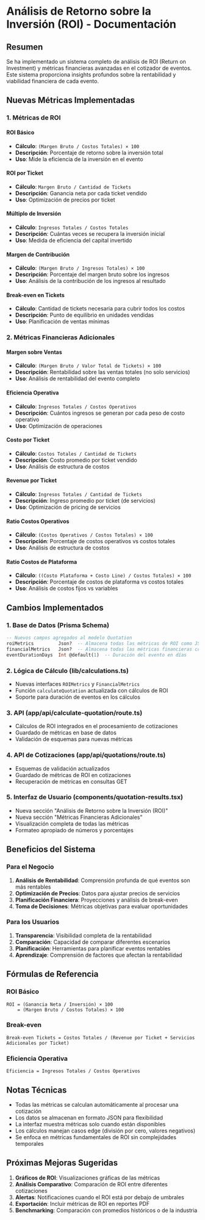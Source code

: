 # Análisis de Retorno sobre la Inversión (ROI) - Documentación

## Resumen

Se ha implementado un sistema completo de análisis de ROI (Return on Investment) y métricas financieras avanzadas en el cotizador de eventos. Este sistema proporciona insights profundos sobre la rentabilidad y viabilidad financiera de cada evento.

## Nuevas Métricas Implementadas

### 1. Métricas de ROI

#### ROI Básico
- **Cálculo**: `(Margen Bruto / Costos Totales) × 100`
- **Descripción**: Porcentaje de retorno sobre la inversión total
- **Uso**: Mide la eficiencia de la inversión en el evento



#### ROI por Ticket
- **Cálculo**: `Margen Bruto / Cantidad de Tickets`
- **Descripción**: Ganancia neta por cada ticket vendido
- **Uso**: Optimización de precios por ticket

#### Múltiplo de Inversión
- **Cálculo**: `Ingresos Totales / Costos Totales`
- **Descripción**: Cuántas veces se recupera la inversión inicial
- **Uso**: Medida de eficiencia del capital invertido

#### Margen de Contribución
- **Cálculo**: `(Margen Bruto / Ingresos Totales) × 100`
- **Descripción**: Porcentaje del margen bruto sobre los ingresos
- **Uso**: Análisis de la contribución de los ingresos al resultado

#### Break-even en Tickets
- **Cálculo**: Cantidad de tickets necesaria para cubrir todos los costos
- **Descripción**: Punto de equilibrio en unidades vendidas
- **Uso**: Planificación de ventas mínimas



### 2. Métricas Financieras Adicionales

#### Margen sobre Ventas
- **Cálculo**: `(Margen Bruto / Valor Total de Tickets) × 100`
- **Descripción**: Rentabilidad sobre las ventas totales (no solo servicios)
- **Uso**: Análisis de rentabilidad del evento completo

#### Eficiencia Operativa
- **Cálculo**: `Ingresos Totales / Costos Operativos`
- **Descripción**: Cuántos ingresos se generan por cada peso de costo operativo
- **Uso**: Optimización de operaciones

#### Costo por Ticket
- **Cálculo**: `Costos Totales / Cantidad de Tickets`
- **Descripción**: Costo promedio por ticket vendido
- **Uso**: Análisis de estructura de costos

#### Revenue por Ticket
- **Cálculo**: `Ingresos Totales / Cantidad de Tickets`
- **Descripción**: Ingreso promedio por ticket (de servicios)
- **Uso**: Optimización de pricing de servicios

#### Ratio Costos Operativos
- **Cálculo**: `(Costos Operativos / Costos Totales) × 100`
- **Descripción**: Porcentaje de costos operativos vs costos totales
- **Uso**: Análisis de estructura de costos

#### Ratio Costos de Plataforma
- **Cálculo**: `((Costo Plataforma + Costo Line) / Costos Totales) × 100`
- **Descripción**: Porcentaje de costos de plataforma vs costos totales
- **Uso**: Análisis de costos fijos vs variables

## Cambios Implementados

### 1. Base de Datos (Prisma Schema)
```sql
-- Nuevos campos agregados al modelo Quotation
roiMetrics         Json?  -- Almacena todas las métricas de ROI como JSON
financialMetrics   Json?  -- Almacena todas las métricas financieras como JSON
eventDurationDays  Int @default(1)  -- Duración del evento en días
```

### 2. Lógica de Cálculo (lib/calculations.ts)
- Nuevas interfaces `ROIMetrics` y `FinancialMetrics`
- Función `calculateQuotation` actualizada con cálculos de ROI
- Soporte para duración de eventos en los cálculos

### 3. API (app/api/calculate-quotation/route.ts)
- Cálculos de ROI integrados en el procesamiento de cotizaciones
- Guardado de métricas en base de datos
- Validación de esquemas para nuevas métricas

### 4. API de Cotizaciones (app/api/quotations/route.ts)
- Esquemas de validación actualizados
- Guardado de métricas de ROI en cotizaciones
- Recuperación de métricas en consultas GET

### 5. Interfaz de Usuario (components/quotation-results.tsx)
- Nueva sección "Análisis de Retorno sobre la Inversión (ROI)"
- Nueva sección "Métricas Financieras Adicionales"
- Visualización completa de todas las métricas
- Formateo apropiado de números y porcentajes

## Beneficios del Sistema

### Para el Negocio
1. **Análisis de Rentabilidad**: Comprensión profunda de qué eventos son más rentables
2. **Optimización de Precios**: Datos para ajustar precios de servicios
3. **Planificación Financiera**: Proyecciones y análisis de break-even
4. **Toma de Decisiones**: Métricas objetivas para evaluar oportunidades

### Para los Usuarios
1. **Transparencia**: Visibilidad completa de la rentabilidad
2. **Comparación**: Capacidad de comparar diferentes escenarios
3. **Planificación**: Herramientas para planificar eventos rentables
4. **Aprendizaje**: Comprensión de factores que afectan la rentabilidad

## Fórmulas de Referencia

### ROI Básico
```
ROI = (Ganancia Neta / Inversión) × 100
    = (Margen Bruto / Costos Totales) × 100
```

### Break-even
```
Break-even Tickets = Costos Totales / (Revenue por Ticket + Servicios Adicionales por Ticket)
```

### Eficiencia Operativa
```
Eficiencia = Ingresos Totales / Costos Operativos
```

## Notas Técnicas

- Todas las métricas se calculan automáticamente al procesar una cotización
- Los datos se almacenan en formato JSON para flexibilidad
- La interfaz muestra métricas solo cuando están disponibles
- Los cálculos manejan casos edge (división por cero, valores negativos)
- Se enfoca en métricas fundamentales de ROI sin complejidades temporales

## Próximas Mejoras Sugeridas

1. **Gráficos de ROI**: Visualizaciones gráficas de las métricas
2. **Análisis Comparativo**: Comparación de ROI entre diferentes cotizaciones
3. **Alertas**: Notificaciones cuando el ROI está por debajo de umbrales
4. **Exportación**: Incluir métricas de ROI en reportes PDF
5. **Benchmarking**: Comparación con promedios históricos o de la industria 